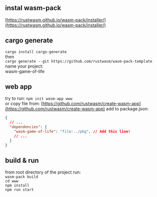 ## instal wasm-pack
[https://rustwasm.github.io/wasm-pack/installer/](https://rustwasm.github.io/wasm-pack/installer/)

## cargo generate
`cargo install cargo-generate` <br>
then <br>
`cargo generate --git https://github.com/rustwasm/wasm-pack-template` <br>
name your project: <br>
wasm-game-of-life

## web app
try to run:
`npm init wasm-app www` <br>
or copy file from: 
[https://github.com/rustwasm/create-wasm-app](https://github.com/rustwasm/create-wasm-app)
add to package.json: <br>
```json
{
  // ...
  "dependencies": {
    "wasm-game-of-life": "file:../pkg", // Add this line!
    // ...
  }
}
```

## build & run
from root directory of the project run: <br>
`wasm-pack build` <br>
`cd www` <br>
`npm install` <br>
`npm run start` <br>
